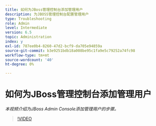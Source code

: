```yaml
---
title: 如何为JBoss管理控制台添加管理用户
description: 为JBOSS管理控制台配置管理用户
type: Troubleshooting
role: Admin
level: Intermediate
version: 6.5
topic: Administration
index: y
exl-id: 787ee0b4-8260-47d2-bcf9-da705e94859a
source-git-commit: b3e9251bdb18a008be95c1fa9e5c79252a74fc98
workflow-type: tm+mt
source-wordcount: '40'
ht-degree: 0%

---
```


# 如何为JBoss管理控制台添加管理用户

*本视频介绍为JBoss Admin Console添加管理用户的步骤。*

>[!VIDEO](https://video.tv.adobe.com/v/335484?quality=12&learn=on)
